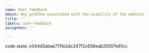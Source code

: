 ```yaml
---
name: User feedback
about: Any problem associated with the usability of the website 
title: ''
labels: user-feedback
assignees: ''

---
```

<!-- please leave this in so we know which version your comment is about -->
code state: c044d3abae7111e2dc247f2c658eab25007e61cc

